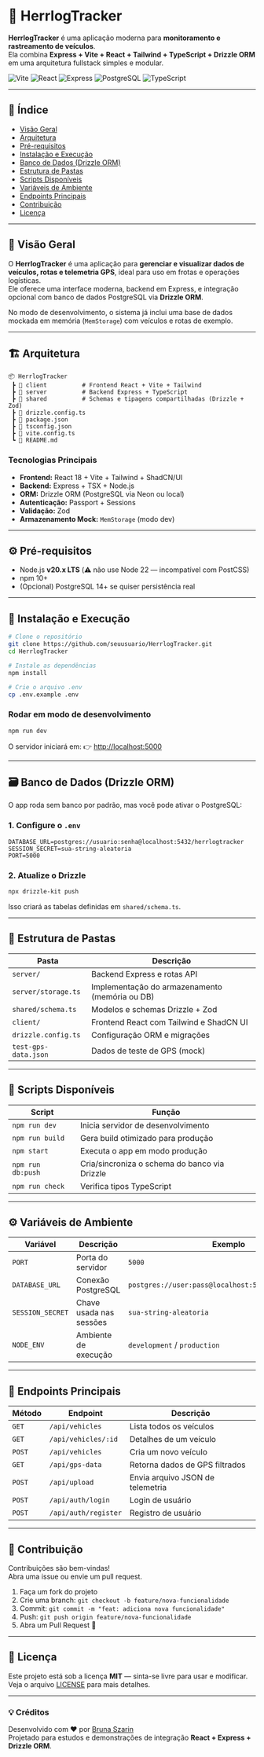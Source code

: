 # 🚚 HerrlogTracker

**HerrlogTracker** é uma aplicação moderna para **monitoramento e rastreamento de veículos**.  
Ela combina **Express + Vite + React + Tailwind + TypeScript + Drizzle ORM** em uma arquitetura fullstack simples e modular.

![Vite](https://img.shields.io/badge/Vite-5A29E4?logo=vite&logoColor=white)
![React](https://img.shields.io/badge/React-149ECA?logo=react&logoColor=white)
![Express](https://img.shields.io/badge/Express-000000?logo=express&logoColor=white)
![PostgreSQL](https://img.shields.io/badge/PostgreSQL-336791?logo=postgresql&logoColor=white)
![TypeScript](https://img.shields.io/badge/TypeScript-3178C6?logo=typescript&logoColor=white)

---

## 🧭 Índice
- [Visão Geral](#-visão-geral)
- [Arquitetura](#-arquitetura)
- [Pré-requisitos](#-pré-requisitos)
- [Instalação e Execução](#-instalação-e-execução)
- [Banco de Dados (Drizzle ORM)](#-banco-de-dados-drizzle-orm)
- [Estrutura de Pastas](#-estrutura-de-pastas)
- [Scripts Disponíveis](#-scripts-disponíveis)
- [Variáveis de Ambiente](#-variáveis-de-ambiente)
- [Endpoints Principais](#-endpoints-principais)
- [Contribuição](#-contribuição)
- [Licença](#-licença)

---

## 🚀 Visão Geral

O **HerrlogTracker** é uma aplicação para **gerenciar e visualizar dados de veículos, rotas e telemetria GPS**, ideal para uso em frotas e operações logísticas.  
Ele oferece uma interface moderna, backend em Express, e integração opcional com banco de dados PostgreSQL via **Drizzle ORM**.

No modo de desenvolvimento, o sistema já inclui uma base de dados mockada em memória (`MemStorage`) com veículos e rotas de exemplo.

---

## 🏗️ Arquitetura

```
📦 HerrlogTracker
 ┣ 📂 client          # Frontend React + Vite + Tailwind
 ┣ 📂 server          # Backend Express + TypeScript
 ┣ 📂 shared          # Schemas e tipagens compartilhadas (Drizzle + Zod)
 ┣ 📄 drizzle.config.ts
 ┣ 📄 package.json
 ┣ 📄 tsconfig.json
 ┣ 📄 vite.config.ts
 ┗ 📄 README.md
```

### Tecnologias Principais
- **Frontend:** React 18 + Vite + Tailwind + ShadCN/UI  
- **Backend:** Express + TSX + Node.js  
- **ORM:** Drizzle ORM (PostgreSQL via Neon ou local)  
- **Autenticação:** Passport + Sessions  
- **Validação:** Zod  
- **Armazenamento Mock:** `MemStorage` (modo dev)

---

## ⚙️ Pré-requisitos

- Node.js **v20.x LTS** (⚠️ não use Node 22 — incompatível com PostCSS)
- npm 10+
- (Opcional) PostgreSQL 14+ se quiser persistência real

---

## 🧩 Instalação e Execução

```bash
# Clone o repositório
git clone https://github.com/seuusuario/HerrlogTracker.git
cd HerrlogTracker

# Instale as dependências
npm install

# Crie o arquivo .env
cp .env.example .env
```

### Rodar em modo de desenvolvimento
```bash
npm run dev
```

O servidor iniciará em:
👉 [http://localhost:5000](http://localhost:5000)

---

## 🗃️ Banco de Dados (Drizzle ORM)

O app roda sem banco por padrão, mas você pode ativar o PostgreSQL:

### 1. Configure o `.env`
```env
DATABASE_URL=postgres://usuario:senha@localhost:5432/herrlogtracker
SESSION_SECRET=sua-string-aleatoria
PORT=5000
```

### 2. Atualize o Drizzle
```bash
npx drizzle-kit push
```

Isso criará as tabelas definidas em `shared/schema.ts`.

---

## 🧱 Estrutura de Pastas

| Pasta | Descrição |
|-------|------------|
| `server/` | Backend Express e rotas API |
| `server/storage.ts` | Implementação do armazenamento (memória ou DB) |
| `shared/schema.ts` | Modelos e schemas Drizzle + Zod |
| `client/` | Frontend React com Tailwind e ShadCN UI |
| `drizzle.config.ts` | Configuração ORM e migrações |
| `test-gps-data.json` | Dados de teste de GPS (mock) |

---

## 📜 Scripts Disponíveis

| Script | Função |
|--------|--------|
| `npm run dev` | Inicia servidor de desenvolvimento |
| `npm run build` | Gera build otimizado para produção |
| `npm start` | Executa o app em modo produção |
| `npm run db:push` | Cria/sincroniza o schema do banco via Drizzle |
| `npm run check` | Verifica tipos TypeScript |

---

## ⚙️ Variáveis de Ambiente

| Variável | Descrição | Exemplo |
|-----------|------------|----------|
| `PORT` | Porta do servidor | `5000` |
| `DATABASE_URL` | Conexão PostgreSQL | `postgres://user:pass@localhost:5432/herrlogtracker` |
| `SESSION_SECRET` | Chave usada nas sessões | `sua-string-aleatoria` |
| `NODE_ENV` | Ambiente de execução | `development` / `production` |

---

## 🔗 Endpoints Principais

| Método | Endpoint | Descrição |
|--------|-----------|-----------|
| `GET` | `/api/vehicles` | Lista todos os veículos |
| `GET` | `/api/vehicles/:id` | Detalhes de um veículo |
| `POST` | `/api/vehicles` | Cria um novo veículo |
| `GET` | `/api/gps-data` | Retorna dados de GPS filtrados |
| `POST` | `/api/upload` | Envia arquivo JSON de telemetria |
| `POST` | `/api/auth/login` | Login de usuário |
| `POST` | `/api/auth/register` | Registro de usuário |

---

## 🤝 Contribuição

Contribuições são bem-vindas!  
Abra uma issue ou envie um pull request.

1. Faça um fork do projeto  
2. Crie uma branch: `git checkout -b feature/nova-funcionalidade`  
3. Commit: `git commit -m "feat: adiciona nova funcionalidade"`  
4. Push: `git push origin feature/nova-funcionalidade`  
5. Abra um Pull Request 🚀

---

## 📄 Licença

Este projeto está sob a licença **MIT** — sinta-se livre para usar e modificar.  
Veja o arquivo [LICENSE](LICENSE) para mais detalhes.

---

### 💡 Créditos
Desenvolvido com ❤️ por [Bruna Szarin](https://github.com/brunaszarin)  
Projetado para estudos e demonstrações de integração **React + Express + Drizzle ORM**.
